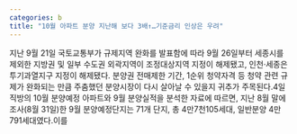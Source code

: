 ```yaml
---
categories: b
title: "10월 아파트 분양 지난해 보다 3배↑…기준금리 인상은 우려"
---
```

지난 9월 21일 국토교통부가 규제지역 완화를 발표함에 따라 9월 26일부터 세종시를 제외한 지방권 및 일부 수도권 외곽지역이 조정대상지역 지정이 해제됐고, 인천·세종은 투기과열지구 지정이 해제됐다. 분양권 전매제한 기간, 1순위 청약자격 등 청약 관련 규제가 완화되는 만큼 주춤했던 분양시장이 다시 살아날 수 있을지 귀추가 주목된다.4일 직방의 10월 분양예정 아파트와 9월 분양실적을 분석한 자료에 따르면, 지난 8월 말에 조사(8월 31일)한 9월 분양예정단지는 71개 단지, 총 4만7천105세대, 일반분양 4만791세대였다.이를